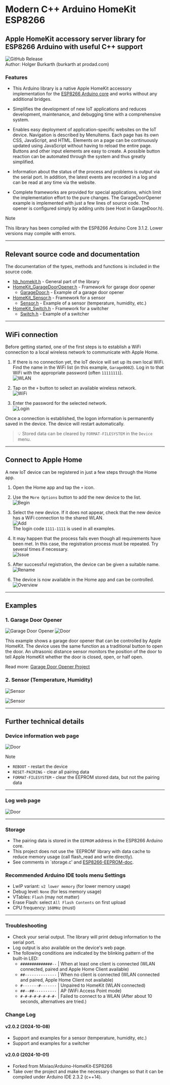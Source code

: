 ﻿# Modern C++ Arduino HomeKit ESP8266

## Apple HomeKit accessory server library for ESP8266 Arduino with useful C++ support

![GitHub Release](https://img.shields.io/github/v/release/HolgerBurkarth/HomeKit-ESP8266?display_name=release)  
Author: Holger Burkarth (burkarth at prodad.com)

### Features 

* This Arduino library is a native Apple HomeKit accessory implementation for the
[ESP8266 Arduino core](https://github.com/esp8266/Arduino) and works without any additional bridges.

* Simplifies the development of new IoT applications and reduces development, maintenance, and
debugging time with a comprehensive system.

* Enables easy deployment of application-specific websites on the IoT device. Navigation is
described by MenuItems. Each page has its own CSS, JavaScript, and HTML. Elements on a page
can be continuously updated using JavaScript without having to reload the entire page.
Buttons and other input elements are easy to create. A possible button reaction can be
automated through the system and thus greatly simplified.

* Information about the status of the process and problems is output via the serial port.
In addition, the latest events are recorded in a log and can be read at any time via the website.

* Complete frameworks are provided for special applications, which limit the implementation
effort to the pure changes. The GarageDoorOpener example is implemented with just a few lines
of source code. The opener is configured simply by adding units (see Host in GarageDoor.h).
 
> [!NOTE]
> This library has been compiled with the ESP8266 Arduino Core 3.1.2. Lower versions may compile with errors.

---

## Relevant source code and documentation

The documentation of the types, methods and functions is included in the source code.

- [hb_homekit.h](./src/hb_homekit.h) - General part of the library
- [HomeKit_GarageDoorOpener.h](./src/HomeKit_GarageDoorOpener.h) - Framework for garage door opener
    - [GarageDoor.h](./examples/GarageDoor/GarageDoor.h) - Example of a garage door opener
- [HomeKit_Sensor.h](./src/HomeKit_Sensor.h) - Framework for a sensor
    - [Sensor.h](./examples/Sensor/Sensor.h) - Example of a sensor (temperature, humidity, etc.)
- [HomeKit_Switch.h](./src/HomeKit_Switch.h) - Framework for a switcher
    - [Switch.h](./examples/Switch/Switch.h) - Example of a switcher

---

## WiFi connection

Before getting started, one of the first steps is to establish a WiFi connection to
a local wireless network to communicate with Apple Home.

1. If there is no connection yet, the IoT device will set up its own local WiFi.
Find the name in the WiFi list (in this example, `Garage0002`).
Log in to that WiFi with the appropriate password (often `11111111`).  
![WLAN](./media/de-hp-wifi03.jpg)

2. Tap on the `+` button to select an available wireless network.  
![WiFi](./media/en-hp-wifi01.jpg)

3. Enter the password for the selected network.  
![Login](./media/en-hp-wifi02.jpg)

Once a connection is established, the logon information is permanently saved in the device. The device will restart automatically.

> :bulb: Stored data can be cleared by `FORMAT-FILESYSTEM` in the `Device` menu.  

---

## Connect to Apple Home

A new IoT device can be registered in just a few steps through the Home app.

1. Open the Home app and tap the `+` icon.
2. Use the `More Options` button to add the new device to the list.  
![Begin](./media/de-hk-register01.jpg)

3. Select the new device. If it does not appear, check that
the new device has a WiFi connection to the shared WLAN.  
![Add](./media/de-hk-register02.jpg)  
 The login code `1111-1111` is used in all examples.

4. It may happen that the process fails even though all requirements have been met.
In this case, the registration process must be repeated. Try several times if necessary.  
![Issue](./media/de-hk-register03.jpg)

5. After successful registration, the device can be given a suitable name.  
![Rename](./media/de-hk-register04.jpg)

6. The device is now available in the Home app and can be controlled.  
![Overview](./media/de-hk-register05.jpg)

---

## Examples

### 1. Garage Door Opener

![Garage Door Opener](./media/en-hp-garage01.jpg)
![Door](./media/en-hw-garage01.jpg)

This example shows a garage door opener that can be controlled by
Apple HomeKit. The device uses the same function as a traditional
button to open the door. An ultrasonic distance sensor monitors
the position of the door to tell Apple HomeKit whether the door
is closed, open, or half open.

Read more: [Garage Door Opener Project](./examples/GarageDoor/README.md)
  
### 2. Sensor (Temperature, Humidity)

![Sensor](./media/en-hp-sensor01.jpg)

![Sensor](./media/en-hp-sensor02.jpg)

---

## Further technical details

### Device information web page

![Door](./media/en-hp-device.jpg)

> [!NOTE]
> - `REBOOT` - restart the device
> - `RESET-PAIRING` - clear all pairing data
> - `FORMAT-FILESYSTEM` - clear the EEPROM stored data, but not the pairing data

---

### Log web page

![Door](./media/en-hp-log.jpg)

---

### Storage

* The pairing data is stored in the `EEPROM` address in the ESP8266 Arduino core.
* This project does not use the `EEPROM' library with data cache to reduce memory usage (call flash_read and write directly).
* See comments in `storage.c' and [ESP8266-EEPROM-doc](https://arduino-esp8266.readthedocs.io/en/3.1.2/libraries.html#eeprom).

### Recommended Arduino IDE tools menu Settings

* LwIP variant: `v2 lower memory` (for lower memory usage)
* Debug level: `None` (for less memory usage)
* VTables: `Flash` (may not matter)
* Erase Flash: select `All Flash Contents` on first upload
* CPU frequency: `160MHz` (must)

---

### Troubleshooting

* Check your serial output. The library will print debug information to the serial port.
* Log output is also available on the device's web page.
* The following conditions are indicated by the blinking pattern of the built-in LED:
    * `##############--` | When at least one client is connected (WLAN connected, paired and Apple Home Client available)
    * `##--------------` | When no client is connected (WLAN connected and paired, Apple Home Client not available)
    * `#-------#-------` | Unpaired to HomeKit (WLAN connected)
    * `##--##----------` | AP (WiFi Access Point mode)
    * `#-#-#-#-#-#-#-#-` | Failed to connect to a WLAN (After about 10 seconds, alternatives are tried.)


### Change Log

#### v2.0.2 (2024-10-08)
* Support and examples for a sensor (temperature, humidity, etc.)
* Support and examples for a switcher

#### v2.0.0 (2024-10-01)

* Forked from Mixiao/Arduino-HomeKit-ESP8266
* Take over the project and make the necessary changes so that it can be compiled under Arduino IDE 2.3.2 (c++14).

